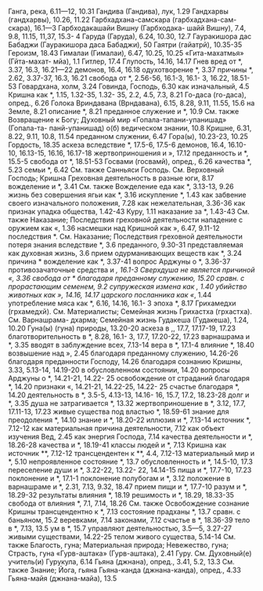 Ганга, река, 6.11—12, 10.31 
Гандива (Гандива), лук, 1.29 
Гандхарвы (гандхарвы), 10.26, 11.22 
Гарбхадхана-самскара (гарбхадхана-сам- скара), 16.1—3
Гарбходакашайи Вишну (Гарбходака-
шайй Вишну), 7.4, 9.8, 11.15, 11,37, 15.3- 4
Гаруда (Гаруда), 6.24, 10.30, 12.7 
Гауракишора дас Бабаджи (Гауракишора даса Бабаджи), 50 
Гаятри (гайатрй), 10.35-35 
Героизм, 18.43
Гималаи (Гималаи), 6.47, 10.25, 10.25
«Гита-махатмья» (Гйта-махат- мйа), 1.1 
Гитлер, 17.4 
Глупость, 14.16, 14.17 
Гнев
вред от *, 3.37, 16.3, 16.21—22 
демонов, 16.4, 16.18 
одухотворение *, 3.37
причины *, 2.62, 3.37-37, 16.3, 16.21
свобода от *, 2.56-56, 16.1-3, 16.1- 3, 16.22, 18.51-53 
Говардхана, холм, 3.24 
Говинда, Господь, 6.30 
как изначальный, 4.5 
Кришна как *, 1.15, 1.32-35, 1.32- 35, 2.2, 4.5, 7.3, 8.21 
Го-даса (го-даса), опред., 6.26 
Голока Вриндавана (Врндавана), 6.15, 8.28, 9.11, 11.55, 15.6 
на Земле, 8.21 
описание *, 8.21 
преданное служение и *, 10.9 
	См. также Возвращение к Богу; Духовный мир
«Гопала-тапани-упанишад» (Гопала-та- панй-упанишад) о(б) ведическом знании, 10.8 
Кришне, 6.31, 8.22, 9.11, 10.8, 11.54 
преданном служении, 6.47 
Гора(ы), 10.23-23, 10.25 
Гордость, 18.35
аскеза вследствие *, 17.5-6, 17.5-6
демонов, 16.4, 16.10-10, 16.13-15, 16.16, 16.17-18
жертвоприношения и », 17.12 
преданность и *, 15.5-5 
свобода от *, 18.51-53 
Госвами (госвамй), опред., 6.26 
качества *, 5.23 
семьи *, 6.42 
	См. также Санньяси Господь.
	См. Верховный Господь; Кришна
Греховная деятельность в разные юги, 8.17 
вожделение и *, 3.41 
	См. также Вожделение еда как *, 3.13-13, 9.26 
жизнь без совершения ягьи как *, 3.16 
искупление *, 1.43
как забвение своего изначального положения, 7.28
как нежелательная, 3.36-36 
как признак упадка общества, 1.42-43 
Куру, 1.11
наказание за *, 1.43-43
См. также Наказание; Последствия греховной деятельности
нападение с оружием как «, 1.36 
насмешки над Кришной как », 6.47, 9.11-12
последствия *.
	См. Наказание; Последствия греховной деятельности
потеря знания вследствие *, 3.6 
преданного, 9.30-31 
представляемая как духовная жизнь, 3.6
прием одурманивающих веществ как *, 3.24 
причина *
вожделение как *, 3.37-41 
вопрос Арджуны о *, 3.36-37 
противозачаточные средства и *, 16.1-3
Сверхдуша не является причиной «, 3.36
свобода от * благодаря преданному служению, 15.20
сравн. с прорастающим семенем, 9.2
супружеская измена как *, 1.40 
убийство
животных как »*, 14.16, 14.17 
царского посланника как «*, 1.44 
употребление мяса как *, 6.16, 14.16, 16.1- 3 
эпоха *, 8.17
Грихамедхи (грхамедхй).
	См. Материалисты; Семейная жизнь Грихастха (грхастха).
	См. Варнашрама- дхарма; Семейная жизнь Гудакеша (Гудакеша), 1.24, 10.20 
Гуна(ы) (гуна) природы, 13.20-20 
аскеза в ,, 17.7, 17.17-19, 17.23 
благотворительность в *, 8.28, 16.1- 3, 17.7, 17.20-22, 17.23 
варнашрама и *, 3.35
вводят в заблуждение всех, 7.13-14 
вера в *, 17.1-4 
влияние *, 18.40 
возвышение над », 2.45
благодаря преданному служению, 14.26-26
благодаря преданности Господу, 14.26
благодаря сознанию Кришны, 3.33, 5.13-14, 14.19-20 
в обусловленном состоянии, 14.20
вопросы Арджуны о *, 14.21-21, 14.22- 25
освобождение от страданий благодаря *, 14.20
признаки «, 14.21-21, 14.22-25, 14.22- 25
счастье благодаря *, 14.20
деятельность в *, 3.5-5, 4.13-13, 14.16- 16, 15.7, 17.2, 18.23-28 
долг и *, 3.35
душа не затрагивается *, 13.32 
жертвоприношение в *, 3.12, 17.7, 17.11-13, 17.23 
живые существа под
властью *, 18.59-61 
знание для преодоления *, 14.10 
знание и *, 18.20-22 
иллюзия и *, 7.13-14 
источник *, 7.12-12 
как материальная причина деятельности, 7.12
как объект изучения Вед, 2.45
как энергия Господа, 7.14
качества деятельности и *, 18.26-28
качества и *, 18.19-41
классы людей и *, 7.13
Кришна
как источник **, 7.12-12 
трансцендентен к **, 4.4, 7.12-13 
материальный мир и *, 5.10 
непроявленное состояние *, 13.7 
обусловленность и *, 14.5-10, 17.3
переселение души и *, 3.22-22, 13.22- 22, 14.14-15 
пища и *, 17.7-10, 17.23 
поклонение и *, 17.1-1 
поклонение полубогам и *, 3.12 
положение в варнашраме и *, 2.31, 7.13, 9.32, 18.47 
прием пищи и *, 17.7-10 
разум и *, 18.29-32 
результаты влияния *, 18.19 
решимость и *, 18.29, 18.33-35 
свобода от влияния *, 7.1, 7.14, 18.26 
	См. также Освобождение сознание Кришны трансцендентно к *, 7.13
состояние прадханы *, 13.7 
сравн. с
баньяном, 15.2 
веревками, 7.14 
законами, 7.12 
счастье в *, 18.36-39 
тело в *, 7.13, 13.5 
ум в *, 15.7
управляют
деятельностью, 3.5—5, 3.27-27 
живыми существами, 14.22-25 
телом живого существа, 5.14-14 
	См. также Благость, гуна; Материальная природа; Невежество, гуна; Страсть, гуна «Гурв-аштака» (Гурв-аштака), 2.41 
Гуру.
	См. Духовный(е) учитель(и) Гурукула, 6.14
Гьяна (джнана), опред., 3.41, 5.2, 13.3 
	См. также Знание; Йога, гьяна Гьяна-канда (джнана-канда), опред., 4.33
Гьяна-майя (джнана-майа), 13.5